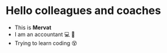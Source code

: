 # Hello colleagues and coaches
* This is **Mervat**
* I am an accountant :computer: :ledger:
* Trying to learn coding :dizzy_face:
